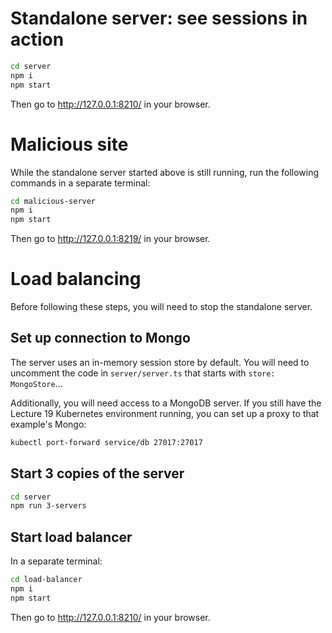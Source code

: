 # Standalone server: see sessions in action

```bash
cd server
npm i
npm start
```

Then go to http://127.0.0.1:8210/ in your browser.

# Malicious site

While the standalone server started above is still running, run the following commands in a separate terminal:

```bash
cd malicious-server
npm i
npm start
```

Then go to http://127.0.0.1:8219/ in your browser.

# Load balancing

Before following these steps, you will need to stop the standalone server.

## Set up connection to Mongo

The server uses an in-memory session store by default. You will need to uncomment the code in `server/server.ts` that starts with `store: MongoStore`...

Additionally, you will need access to a MongoDB server. If you still have the Lecture 19 Kubernetes environment running, you can set up a proxy to that example's Mongo:

```bash
kubectl port-forward service/db 27017:27017
```

## Start 3 copies of the server

```bash
cd server
npm run 3-servers
```

## Start load balancer

In a separate terminal:

```bash
cd load-balancer
npm i
npm start
```

Then go to http://127.0.0.1:8210/ in your browser.